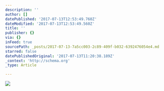 ```yaml
---
description: ''
author: []
datePublished: '2017-07-13T12:53:49.760Z'
dateModified: '2017-07-13T12:53:49.560Z'
title: ''
publisher: {}
via: {}
inFeed: true
sourcePath: _posts/2017-07-13-7a5cc003-2c89-409f-b032-6392476054e4.md
starred: false
datePublishedOriginal: '2017-07-13T11:20:38.189Z'
_context: 'http://schema.org'
_type: Article

---
```

![](https://the-grid-user-content.s3-us-west-2.amazonaws.com/f581dd03-9656-42bd-a518-3f9b4bce9b1d.jpg)